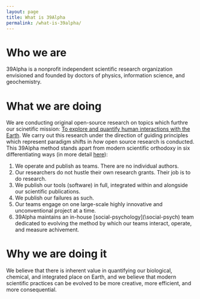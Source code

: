 ```yaml
---
layout: page
title: What is 39Alpha
permalink: /what-is-39alpha/
---
```


# Who we are
39Alpha is a nonprofit independent scientific research organization envisioned and founded by doctors of physics, information science, and geochemistry.


# What we are doing
We are conducting original open-source research on topics which furthre our scinetific mission: [To explore and quantify human interactions with the Earth](/Science-Mission/). We carry out this research under the direction of guiding principles which represent paradigm shifts in _how_ open source research is conducted. This 39Alpha method stands apart from modern scientific orthodoxy in six differentiating ways (in more detail [here](/6Differentiators/)):

1. We operate and publish as teams. There are no individual authors.  
2. Our researchers do not hustle their own research grants. Their job is to do research.
3. We publish our tools (software) in full, integrated within and alongside our scientific publications.
4. We publish our failures as such.
5. Our teams engage on one large-scale highly innovative and unconventional project at a time.
6. 39Alpha maintains an in-house [social-psychology](\social-psych\) team dedicated to evolving the method by which our teams interact, operate, and measure achivement.

# Why we are doing it
We believe that there is inherent value in quantifying our biological, chemical, and integrated place on Earth, and we believe that modern scientific practices can be evolved to be more creative, more efficient, and more consequential.
